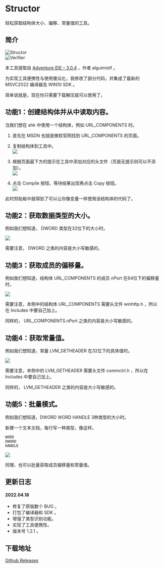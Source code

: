 # Structor  
  
轻松获取结构体大小、偏移、常量值的工具。  
  
  
  
## 简介  
  
![Structor](https://raw.githubusercontent.com/telppa/Structor/main/Img/1.png)  
![Verifier](https://raw.githubusercontent.com/telppa/Structor/main/Img/2.png)  
  
本工具提取自 [Adventure IDE – 3.0.4](https://sourceforge.net/projects/autogui/) ，作者 alguimistf 。  
  
为实现工具便携性与使用傻瓜化，我修改了部分代码，并集成了最新的 MSVC2022 编译器及 WIN10 SDK 。  
  
简单说就是，现在你只需要下载解压就可以使用了。  
  
  
  
## 功能1：创建结构体并从中读取内容。  
  
当我们想在 ahk 中使用一个结构体，例如 URL_COMPONENTS 时。  
  
1. 首先在 MSDN 也就是微软官网找到 URL_COMPONENTS 的页面。  
  
2. 复制结构体到工具中。  
![](https://raw.githubusercontent.com/telppa/Structor/main/Img/3.png)  
  
3. 根据页面最下方的提示在工具中添加对应的头文件（页面无提示则可以不添加）。  
![](https://raw.githubusercontent.com/telppa/Structor/main/Img/4.png)  
  
4. 点击 Compile 按钮，等待结果出现再点击 Copy 按钮。  
![](https://raw.githubusercontent.com/telppa/Structor/main/Img/5.png)  
  
此时剪贴板中就得到了可以让你像变量一样使用该结构体的代码了。  
  
  
  
## 功能2：获取数据类型的大小。  
  
例如我们想知道， DWORD 类型在32位下的大小时。  
  
![](https://raw.githubusercontent.com/telppa/Structor/main/Img/6.png)  
  
需要注意， DWORD 之类的内容是大小写敏感的。  
  
  
  
## 功能3：获取成员的偏移量。  
  
例如我们想知道，结构体 URL_COMPONENTS 的成员 nPort 在64位下的偏移量时。  
  
![](https://raw.githubusercontent.com/telppa/Structor/main/Img/7.png)  
  
需要注意，本例中的结构体 URL_COMPONENTS 需要头文件 winhttp.h ，所以在 Includes 中要自己加上。  
  
同样的， URL_COMPONENTS.nPort 之类的内容是大小写敏感的。  
  
  
  
## 功能4：获取常量值。  
  
例如我们想知道，常量 LVM_GETHEADER 在32位下的具体值时。  
  
![](https://raw.githubusercontent.com/telppa/Structor/main/Img/8.png)  
  
需要注意，本例中的 LVM_GETHEADER 需要头文件 commctrl.h ，所以在 Includes 中要自己加上。  
  
同样的， LVM_GETHEADER 之类的内容是大小写敏感的。  
  
  
  
## 功能5：批量模式。  
  
例如我们想知道，DWORD WORD HANDLE 3种类型的大小时。  
  
新建一个文本文档，每行写一种类型，像这样。  
  
```
WORD
DWORD
HANDLE
```
  
![](https://raw.githubusercontent.com/telppa/Structor/main/Img/9.png)  
  
同理，也可以批量获取成员偏移量和常量值。  
  
  
  
## 更新日志  
#### 2022.04.18
* 修复了原版数个 BUG 。
* 打包了编译器和 SDK 。
* 增强了类型识别功能。
* 实现了工具便携性。
* 版本号 1.2.1 。
  
  
  
## 下载地址  
  
[Github Releases](https://github.com/telppa/Structor/releases)
